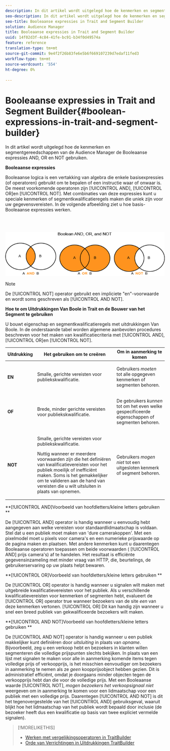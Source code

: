 ```yaml
---
description: In dit artikel wordt uitgelegd hoe de kenmerken en segmentgereedschappen van de Audience Manager de Booleaanse expressies AND, OR en NOT gebruiken.
seo-description: In dit artikel wordt uitgelegd hoe de kenmerken en segmentgereedschappen van de Audience Manager de Booleaanse expressies AND, OR en NOT gebruiken.
seo-title: Booleaanse expressies in Trait and Segment Builder
solution: Audience Manager
title: Booleaanse expressies in Trait and Segment Builder
uuid: 14f02d3f-4c84-41fe-bc91-b34f0d49574a
feature: reference
translation-type: tm+mt
source-git-commit: 9e4f2f26b83fe6e5b6f669107239d7edaf11fed3
workflow-type: tm+mt
source-wordcount: '554'
ht-degree: 0%

---
```



# Booleaanse expressies in Trait and Segment Builder{#boolean-expressions-in-trait-and-segment-builder}

In dit artikel wordt uitgelegd hoe de kenmerken en segmentgereedschappen van de Audience Manager de Booleaanse expressies AND, OR en NOT gebruiken.

<!-- 

c_tb_boolean.xml

 -->

**Booleaanse expressies**

Booleaanse logica is een vertakking van algebra die enkele basisexpressies (of operatoren) gebruikt om te bepalen of een instructie waar of onwaar is. De meest voorkomende operatoren zijn [!UICONTROL AND], [!UICONTROL OR]en [!UICONTROL NOT]. Met combinaties van deze expressies kunt u speciale kenmerken of segmentkwalificatieregels maken die uniek zijn voor uw gegevensvereisten. In de volgende afbeelding ziet u hoe basis-Booleaanse expressies werken.

<br> 

![](assets/BooleanOverview_small.png)

>[!NOTE]
>
>De [!UICONTROL NOT] operator gebruikt een impliciete &quot;en&quot;-voorwaarde en wordt soms geschreven als [!UICONTROL AND NOT].

**Hoe te om Uitdrukkingen Van Boole in Trait en de Bouwer van het Segment te gebruiken**

U bouwt eigenschap en segmentkwalificatieregels met uitdrukkingen Van Boole. In de onderstaande tabel worden algemene aanbevolen procedures beschreven voor het maken van kwalificatiecriteria met [!UICONTROL AND], [!UICONTROL OR]en [!UICONTROL NOT].

<table id="table_C762872C98F54C4A86A2F1C840A86657"> 
 <thead> 
  <tr> 
   <th colname="col1" class="entry"> Uitdrukking </th> 
   <th colname="col2" class="entry"> Het gebruiken om te creëren </th> 
   <th colname="col3" class="entry"> Om in aanmerking te komen </th> 
  </tr>
 </thead>
 <tbody> 
  <tr> 
   <td colname="col1"> <p><b><span class="wintitle"> EN</span></b> </p> </td> 
   <td colname="col2"> <p>Smalle, gerichte vereisten voor publiekskwalificatie. </p> </td> 
   <td colname="col3"> <p>Gebruikers <i>moeten</i> tot alle opgegeven kenmerken of segmenten behoren. </p> </td> 
  </tr> 
  <tr> 
   <td colname="col1"> <p><b><span class="wintitle"> OF</span></b> </p> </td> 
   <td colname="col2"> <p>Brede, minder gerichte vereisten voor publiekskwalificatie. </p> </td> 
   <td colname="col3"> <p>De gebruikers <i>kunnen</i> tot om het even welke gespecificeerde eigenschappen of segmenten behoren. </p> </td> 
  </tr> 
  <tr> 
   <td colname="col1"> <p><b><span class="wintitle"> NOT</span></b> </p> </td> 
   <td colname="col2"> <p>Smalle, gerichte vereisten voor publiekskwalificatie. </p> <p>Nuttig wanneer er meerdere voorwaarden zijn die het definiëren van kwalificatievereisten voor het publiek moeilijk of inefficiënt maken. Soms is het gemakkelijker om te valideren aan de hand van vereisten die u wilt uitsluiten in plaats van opnemen. </p> </td> 
   <td colname="col3"> <p>Gebruikers <i>mogen niet</i> tot een uitgesloten kenmerk of segment behoren. </p> </td> 
  </tr> 
 </tbody> 
</table>

**[!UICONTROL AND]Voorbeeld van hoofdletters/kleine letters gebruiken **

De [!UICONTROL AND] operator is handig wanneer u eenvoudig hebt aangegeven aan welke vereisten voor standaardlidmaatschap is voldaan. Stel dat u een publiek moet maken van &#39;dure camerakoppen&#39;. Met een pixelmodel moet u pixels voor camera&#39;s en een numerieke prijswaarde op de pagina maken en plaatsen. Met andere kenmerken kunt u daarentegen Booleaanse operatoren toepassen om beide voorwaarden ( [!UICONTROL AND] prijs camera&#39;s) af te handelen. Het resultaat is efficiënte gegevensinzameling met minder vraag van HTTP, die, beurtelings, de gebruikerservaring op uw plaats helpt bewaren.

**[!UICONTROL OR]Voorbeeld van hoofdletters/kleine letters gebruiken **

De [!UICONTROL OR] operator is handig wanneer u signalen wilt maken met uitgebreide kwalificatievereisten voor het publiek. Als u verschillende kwalificatievereisten voor kenmerken of segmenten hebt, evalueert de [!UICONTROL OR] operator true wanneer bezoekers van de site *een* van deze kenmerken vertonen. [!UICONTROL OR] Dit kan handig zijn wanneer u snel een breed publiek van gekwalificeerde bezoekers wilt maken.

**[!UICONTROL AND NOT]Voorbeeld van hoofdletters/kleine letters gebruiken **

De [!UICONTROL AND NOT] operator is handig wanneer u een publiek makkelijker kunt definiëren door *uitsluiting* in plaats van *opname*. Bijvoorbeeld, zeg u een verkoop hebt en bezoekers in klanten willen segmenteren die volledige prijspunten slechts bekijken. In plaats van een lijst met signalen te maken voor alle in aanmerking komende items tegen volledige prijs of verkoopprijs, is het misschien eenvoudiger om bezoekers in aanmerking te nemen als ze *geen* koopprijsobject hebben gezien. Dit is administratief efficiënt, omdat je doorgaans minder objecten tegen de verkoopprijs hebt dan die voor de volledige prijs. Met een Booleaanse waarde [!UICONTROL NOT], *mogen bezoekers het verkoopsignaal niet* weergeven om in aanmerking te komen voor een lidmaatschap voor een publiek met een volledige prijs. Daarentegen [!UICONTROL AND NOT] is dit het tegenovergestelde van het [!UICONTROL AND] gebruiksgeval, waaruit blijkt hoe het lidmaatschap van het publiek wordt bepaald door inclusie (de bezoeker heeft dus een kwalificatie op basis van twee expliciet vermelde signalen).

>[!MORELIKETHIS]
>
>* [Werken met vergelijkingsoperatoren in TraitBuilder](../features/traits/trait-comparison-operators.md)
>* [Orde van Verrichtingen in Uitdrukkingen TraitBuilder](../features/traits/trait-operator-precedence.md)

